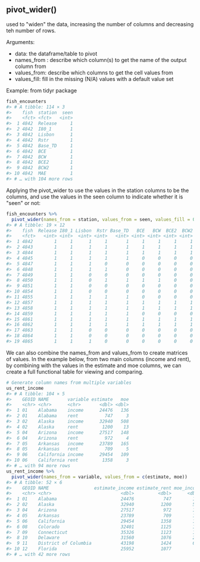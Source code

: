 ## pivot_wider()

used to "widen" the data, increasing the number of columns and decreasing teh number of rows.

Arguments:

* data: the dataframe/table to pivot
* names_from : describe which column(s) to get the name of the output column from
* values_from: describe which columns to get the cell values from
* values_fill: fill in the missing (N/A) values with a default value set

Example: from tidyr package 

```r
fish_encounters
#> # A tibble: 114 × 3
#>    fish  station  seen
#>    <fct> <fct>   <int>
#>  1 4842  Release     1
#>  2 4842  I80_1       1
#>  3 4842  Lisbon      1
#>  4 4842  Rstr        1
#>  5 4842  Base_TD     1
#>  6 4842  BCE         1
#>  7 4842  BCW         1
#>  8 4842  BCE2        1
#>  9 4842  BCW2        1
#> 10 4842  MAE         1
#> # … with 104 more rows
```

Applying the pivot_wider to use the values in the station columns to be the columns, and use the values in the seen column to indicate whether it is "seen" or not:

```r
fish_encounters %>%
  pivot_wider(names_from = station, values_from = seen, values_fill = 0)
#> # A tibble: 19 × 12
#>    fish  Release I80_1 Lisbon  Rstr Base_TD   BCE   BCW  BCE2  BCW2   MAE   MAW
#>    <fct>   <int> <int>  <int> <int>   <int> <int> <int> <int> <int> <int> <int>
#>  1 4842        1     1      1     1       1     1     1     1     1     1     1
#>  2 4843        1     1      1     1       1     1     1     1     1     1     1
#>  3 4844        1     1      1     1       1     1     1     1     1     1     1
#>  4 4845        1     1      1     1       1     0     0     0     0     0     0
#>  5 4847        1     1      1     0       0     0     0     0     0     0     0
#>  6 4848        1     1      1     1       0     0     0     0     0     0     0
#>  7 4849        1     1      0     0       0     0     0     0     0     0     0
#>  8 4850        1     1      0     1       1     1     1     0     0     0     0
#>  9 4851        1     1      0     0       0     0     0     0     0     0     0
#> 10 4854        1     1      0     0       0     0     0     0     0     0     0
#> 11 4855        1     1      1     1       1     0     0     0     0     0     0
#> 12 4857        1     1      1     1       1     1     1     1     1     0     0
#> 13 4858        1     1      1     1       1     1     1     1     1     1     1
#> 14 4859        1     1      1     1       1     0     0     0     0     0     0
#> 15 4861        1     1      1     1       1     1     1     1     1     1     1
#> 16 4862        1     1      1     1       1     1     1     1     1     0     0
#> 17 4863        1     1      0     0       0     0     0     0     0     0     0
#> 18 4864        1     1      0     0       0     0     0     0     0     0     0
#> 19 4865        1     1      1     0       0     0     0     0     0     0     0

```

We can also combine the names_from and values_from to create matrices of values. In the example below, from two main columns (income and rent), by combining with the values in the estimate and moe columns, we can create a full functional table for viewing and comparing.

```r
# Generate column names from multiple variables
us_rent_income
#> # A tibble: 104 × 5
#>    GEOID NAME       variable estimate   moe
#>    <chr> <chr>      <chr>       <dbl> <dbl>
#>  1 01    Alabama    income      24476   136
#>  2 01    Alabama    rent          747     3
#>  3 02    Alaska     income      32940   508
#>  4 02    Alaska     rent         1200    13
#>  5 04    Arizona    income      27517   148
#>  6 04    Arizona    rent          972     4
#>  7 05    Arkansas   income      23789   165
#>  8 05    Arkansas   rent          709     5
#>  9 06    California income      29454   109
#> 10 06    California rent         1358     3
#> # … with 94 more rows
us_rent_income %>%
  pivot_wider(names_from = variable, values_from = c(estimate, moe))
#> # A tibble: 52 × 6
#>    GEOID NAME                 estimate_income estimate_rent moe_income moe_rent
#>    <chr> <chr>                          <dbl>         <dbl>      <dbl>    <dbl>
#>  1 01    Alabama                        24476           747        136        3
#>  2 02    Alaska                         32940          1200        508       13
#>  3 04    Arizona                        27517           972        148        4
#>  4 05    Arkansas                       23789           709        165        5
#>  5 06    California                     29454          1358        109        3
#>  6 08    Colorado                       32401          1125        109        5
#>  7 09    Connecticut                    35326          1123        195        5
#>  8 10    Delaware                       31560          1076        247       10
#>  9 11    District of Columbia           43198          1424        681       17
#> 10 12    Florida                        25952          1077         70        3
#> # … with 42 more rows

```


